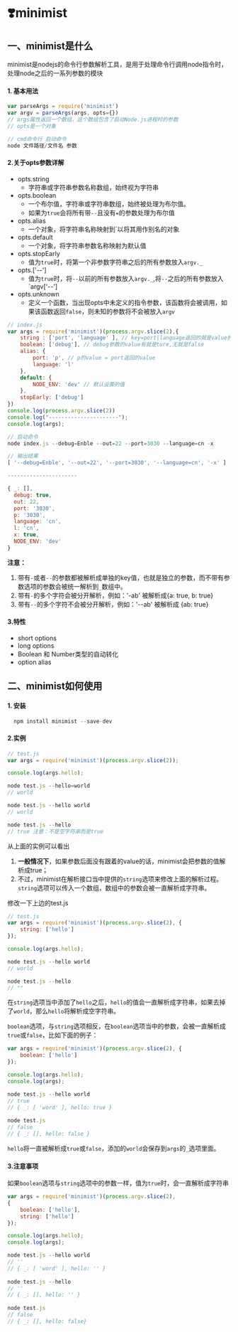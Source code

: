 # :heavy_heart_exclamation:minimist

##  一、minimist是什么

minimist是nodejs的命令行参数解析工具，是用于处理命令行调用node指令时，处理node之后的一系列参数的模块
#### 1. 基本用法
```js
var parseArgs = require('minimist')
var argv = parseArgs(args, opts={})
// args属性返回一个数组，这个数组包含了启动Node.js进程时的参数
// opts是一个对象

// cmd命令行 启动命令
node 文件路径/文件名 参数
```
#### 2.关于opts参数详解
- opts.string
	- 字符串或字符串参数名称数组，始终视为字符串
- opts.boolean
	- 一个布尔值，字符串或字符串数组，始终被处理为布尔值。
	- 如果为`true`会将所有带`--`且没有`=`的参数处理为布尔值
- opts.alias
	- 一个对象，将字符串名称映射到`以将其用作别名的对象
- opts.default
	- 一个对象，将字符串参数名称映射为默认值
- opts.stopEarly
	- 值为`true`时，将第一个非参数字符串之后的所有参数放入`argv._`
- opts.['--']
	- 值为`true`时，将`--`以前的所有参数放入`argv._`,将`--`之后的所有参数放入`argv['--']
- opts.unknown
	- 定义一个函数，当出现opts中未定义的指令参数，该函数将会被调用，如果该函数返回`false`，则未知的参数将不会被放入`argv`

```js
// index.js
var args = require('minimist')(process.argv.slice(2),{
    string : ['port', 'language' ], // key=port|language返回的就是value的字符串
    boolean: ['debug'], // debug参数的value有就是ture,无就是false
    alias: {
        port: 'p', // p的value = port返回的value
        language: 'l'
    },
    default: {
        NODE_ENV: 'dev' // 默认设置的值
    },
    stopEarly: ['debug']
})
console.log(process.argv.slice(2))
console.log("----------------------");
console.log(args);
```

```js
// 启动命令
node index.js --debug=Enble --out=22 --port=3030 --language=cn -x

// 输出结果
[ '--debug=Enble', '--out=22', '--port=3030', '--language=cn', '-x' ]

----------------------

{ _: [],
  debug: true,
  out: 22,
  port: '3030',
  p: '3030',
  language: 'cn',
  l: 'cn',
  x: true,
  NODE_ENV: 'dev' 
}
```

**注意：**

1. 带有`-`或者`--`的参数都被解析成单独的key值，也就是独立的参数，而不带有参数选项的参数会被统一解析到` _ `数组中。
2. 带有`-`的多个字符会被分开解析，例如：'-ab' 被解析成{a: true, b: true} 
3. 带有`--`的多个字符不会被分开解析，例如：'--ab' 被解析成 {ab: true}

#### 3.特性

- short options
- long options
- Boolean 和 Number类型的自动转化
- option alias
## 二、minimist如何使用
#### 1. 安装
```js
  npm install minimist --save-dev
```
#### 2.实例

```js
// test.js
var args = require('minimist')(process.argv.slice(2));

console.log(args.hello);
```

```js
node test.js --hello=world
// world

node test.js --hello world
// world

node test.js --hello
// true 注意：不是空字符串而是true
```

从上面的实例可以看出

1. **一般情况下**，如果参数后面没有跟着的value的话，minimist会把参数的值解析成true；
2. 不过，minimist在解析接口当中提供的`string`选项来修改上面的解析过程。`string`选项可以传入一个数组，数组中的参数会被一直解析成字符串。

修改一下上边的test.js

```js
// test.js
var args = require('minimist')(process.argv.slice(2), {
    string: ['hello']
});

console.log(args.hello);
```

```js
node test.js --hello world
// world

node test.js --hello
// ""
```

在`string`选项当中添加了`hello`之后，`hello`的值会一直解析成字符串，如果去掉了`world`，那么`hello`将解析成空字符串。



`boolean`选项，与`string`选项相反，在`boolean`选项当中的参数，会被一直解析成`true`或`false`，比如下面的例子：

```js
var args = require('minimist')(process.argv.slice(2), {
    boolean: ['hello']
});

console.log(args.hello);
console.log(args);
```

```js
node test.js --hello world
// true
// { _: [ 'word' ], hello: true }
  
node test.js
// false
// { _: [], hello: false }
```

`hello`将一直被解析成`true`或`false`，添加的`world`会保存到`args`的`_`选项里面。



#### 3.注意事项

如果`boolean`选项与`string`选项中的参数一样，值为`true`时，会一直解析成字符串

```js
var args = require('minimist')(process.argv.slice(2),
{
    boolean: ['hello'],
    string: ['hello']
});

console.log(args.hello);
console.log(args);
```

```js
node test.js --hello world
// ''
// { _: [ 'word' ], hello: '' }
  
node test.js --hello
// ''
// { _: [], hello: '' }
  
node test.js
// false
// { _: [], hello: false}
```
